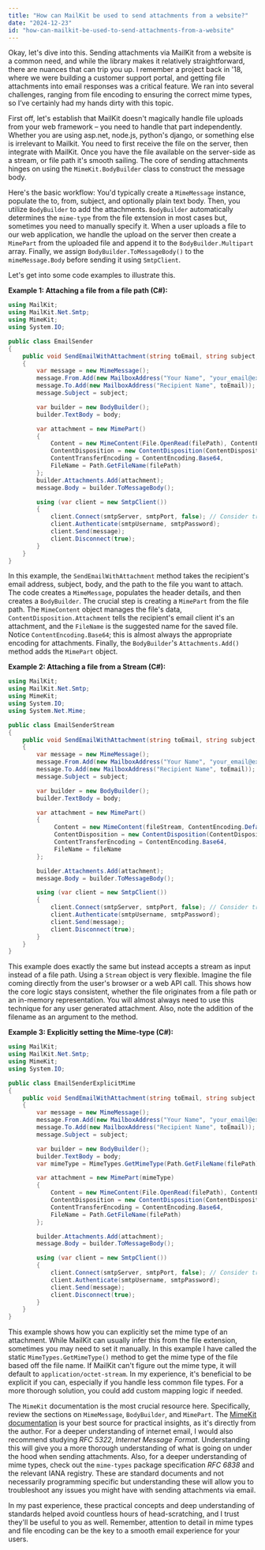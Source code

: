 ```yaml
---
title: "How can MailKit be used to send attachments from a website?"
date: "2024-12-23"
id: "how-can-mailkit-be-used-to-send-attachments-from-a-website"
---
```


Okay, let's dive into this. Sending attachments via MailKit from a website is a common need, and while the library makes it relatively straightforward, there are nuances that can trip you up. I remember a project back in '18, where we were building a customer support portal, and getting file attachments into email responses was a critical feature. We ran into several challenges, ranging from file encoding to ensuring the correct mime types, so I’ve certainly had my hands dirty with this topic.

First off, let's establish that MailKit doesn't magically handle file uploads from your web framework – you need to handle that part independently. Whether you are using asp.net, node.js, python's django, or something else is irrelevant to Mailkit. You need to first receive the file on the server, then integrate with MailKit. Once you have the file available on the server-side as a stream, or file path it's smooth sailing. The core of sending attachments hinges on using the `MimeKit.BodyBuilder` class to construct the message body.

Here's the basic workflow: You'd typically create a `MimeMessage` instance, populate the to, from, subject, and optionally plain text body. Then, you utilize `BodyBuilder` to add the attachments. `BodyBuilder` automatically determines the `mime-type` from the file extension in most cases but, sometimes you need to manually specify it. When a user uploads a file to our web application, we handle the upload on the server then create a `MimePart` from the uploaded file and append it to the `BodyBuilder.Multipart` array. Finally, we assign `BodyBuilder.ToMessageBody()` to the `mimeMessage.Body` before sending it using `SmtpClient`.

Let's get into some code examples to illustrate this.

**Example 1: Attaching a file from a file path (C#):**

```csharp
using MailKit;
using MailKit.Net.Smtp;
using MimeKit;
using System.IO;

public class EmailSender
{
    public void SendEmailWithAttachment(string toEmail, string subject, string body, string filePath, string smtpServer, int smtpPort, string smtpUsername, string smtpPassword)
    {
        var message = new MimeMessage();
        message.From.Add(new MailboxAddress("Your Name", "your_email@example.com"));
        message.To.Add(new MailboxAddress("Recipient Name", toEmail));
        message.Subject = subject;

        var builder = new BodyBuilder();
        builder.TextBody = body;

        var attachment = new MimePart()
        {
            Content = new MimeContent(File.OpenRead(filePath), ContentEncoding.Default),
            ContentDisposition = new ContentDisposition(ContentDisposition.Attachment),
            ContentTransferEncoding = ContentEncoding.Base64,
            FileName = Path.GetFileName(filePath)
        };
        builder.Attachments.Add(attachment);
        message.Body = builder.ToMessageBody();

        using (var client = new SmtpClient())
        {
            client.Connect(smtpServer, smtpPort, false); // Consider true for SSL/TLS
            client.Authenticate(smtpUsername, smtpPassword);
            client.Send(message);
            client.Disconnect(true);
        }
    }
}
```

In this example, the `SendEmailWithAttachment` method takes the recipient's email address, subject, body, and the path to the file you want to attach. The code creates a `MimeMessage`, populates the header details, and then creates a `BodyBuilder`. The crucial step is creating a `MimePart` from the file path. The `MimeContent` object manages the file's data, `ContentDisposition.Attachment` tells the recipient's email client it's an attachment, and the `FileName` is the suggested name for the saved file. Notice `ContentEncoding.Base64`; this is almost always the appropriate encoding for attachments. Finally, the `BodyBuilder`'s `Attachments.Add()` method adds the `MimePart` object.

**Example 2: Attaching a file from a Stream (C#):**

```csharp
using MailKit;
using MailKit.Net.Smtp;
using MimeKit;
using System.IO;
using System.Net.Mime;

public class EmailSenderStream
{
    public void SendEmailWithAttachment(string toEmail, string subject, string body, Stream fileStream, string fileName, string smtpServer, int smtpPort, string smtpUsername, string smtpPassword)
    {
        var message = new MimeMessage();
        message.From.Add(new MailboxAddress("Your Name", "your_email@example.com"));
        message.To.Add(new MailboxAddress("Recipient Name", toEmail));
        message.Subject = subject;

        var builder = new BodyBuilder();
        builder.TextBody = body;

        var attachment = new MimePart()
        {
             Content = new MimeContent(fileStream, ContentEncoding.Default),
             ContentDisposition = new ContentDisposition(ContentDisposition.Attachment),
             ContentTransferEncoding = ContentEncoding.Base64,
             FileName = fileName
        };

        builder.Attachments.Add(attachment);
        message.Body = builder.ToMessageBody();

        using (var client = new SmtpClient())
        {
            client.Connect(smtpServer, smtpPort, false); // Consider true for SSL/TLS
            client.Authenticate(smtpUsername, smtpPassword);
            client.Send(message);
            client.Disconnect(true);
        }
    }
}
```

This example does exactly the same but instead accepts a stream as input instead of a file path. Using a `Stream` object is very flexible. Imagine the file coming directly from the user's browser or a web API call.  This shows how the core logic stays consistent, whether the file originates from a file path or an in-memory representation. You will almost always need to use this technique for any user generated attachment. Also, note the addition of the filename as an argument to the method.

**Example 3: Explicitly setting the Mime-type (C#):**

```csharp
using MailKit;
using MailKit.Net.Smtp;
using MimeKit;
using System.IO;

public class EmailSenderExplicitMime
{
    public void SendEmailWithAttachment(string toEmail, string subject, string body, string filePath, string smtpServer, int smtpPort, string smtpUsername, string smtpPassword)
    {
        var message = new MimeMessage();
        message.From.Add(new MailboxAddress("Your Name", "your_email@example.com"));
        message.To.Add(new MailboxAddress("Recipient Name", toEmail));
        message.Subject = subject;

        var builder = new BodyBuilder();
        builder.TextBody = body;
        var mimeType = MimeTypes.GetMimeType(Path.GetFileName(filePath));

        var attachment = new MimePart(mimeType)
        {
            Content = new MimeContent(File.OpenRead(filePath), ContentEncoding.Default),
            ContentDisposition = new ContentDisposition(ContentDisposition.Attachment),
            ContentTransferEncoding = ContentEncoding.Base64,
            FileName = Path.GetFileName(filePath)
        };

        builder.Attachments.Add(attachment);
        message.Body = builder.ToMessageBody();

        using (var client = new SmtpClient())
        {
            client.Connect(smtpServer, smtpPort, false); // Consider true for SSL/TLS
            client.Authenticate(smtpUsername, smtpPassword);
            client.Send(message);
            client.Disconnect(true);
        }
    }
}
```

This example shows how you can explicitly set the mime type of an attachment. While MailKit can usually infer this from the file extension, sometimes you may need to set it manually. In this example I have called the static `MimeTypes.GetMimeType()` method to get the mime type of the file based off the file name. If MailKit can't figure out the mime type, it will default to `application/octet-stream`. In my experience, it's beneficial to be explicit if you can, especially if you handle less common file types. For a more thorough solution, you could add custom mapping logic if needed.

The `MimeKit` documentation is the most crucial resource here. Specifically, review the sections on `MimeMessage`, `BodyBuilder`, and `MimePart`. The [MimeKit documentation](https://github.com/jstedfast/MimeKit) is your best source for practical insights, as it's directly from the author. For a deeper understanding of internet email, I would also recommend studying *RFC 5322*, *Internet Message Format*. Understanding this will give you a more thorough understanding of what is going on under the hood when sending attachments. Also, for a deeper understanding of mime types, check out the `mime-types` package specification *RFC 6838* and the relevant IANA registry. These are standard documents and not necessarily programming specific but understanding these will allow you to troubleshoot any issues you might have with sending attachments via email.

In my past experience, these practical concepts and deep understanding of standards helped avoid countless hours of head-scratching, and I trust they'll be useful to you as well. Remember, attention to detail in mime types and file encoding can be the key to a smooth email experience for your users.
